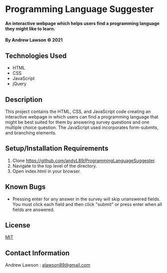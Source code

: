 # Programming Language Suggester

#### An interactive webpage which helps users find a programming language they might like to learn.

#### By **Andrew Lawson © 2021**

## Technologies Used

* HTML
* CSS
* JavaScript
* jQuery

## Description

This project contains the HTML, CSS, and JavaScript code creating an interactive webpage in which users can find a programming language that might be best suited for them by answering survey questions and one multiple choice question. The JavaScript used incorporates form-submits, and branching elements.

## Setup/Installation Requirements

1. Clone https://github.com/andyL89/ProgrammingLanguageSuggester.
2. Navigate to the top level of the directory.
3. Open index.html in your browser.

## Known Bugs

* Pressing enter for any answer in the survey will skip unanswered fields. You must click each field and then click "submit" or press enter when all fields are answered.

## License

[MIT](LICENSE.txt)

## Contact Information

Andrew Lawson : alawson89@gmail.com